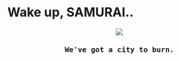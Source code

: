 # Wake up, SAMURAI..

<div align="center">
  <kbd>
    <img border src="https://github.com/sycasec/sycasec/assets/69748956/8941f6c3-1040-4138-afb9-7d946c6a62ca"/>
    <h3 align="center">We've got a city to burn.</h3>
  </kbd>
</div>
